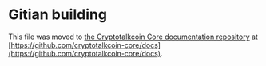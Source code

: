 Gitian building
================

This file was moved to [the Cryptotalkcoin Core documentation repository](https://github.com/cryptotalkcoin-core/docs/blob/master/gitian-building.md) at [https://github.com/cryptotalkcoin-core/docs](https://github.com/cryptotalkcoin-core/docs).
